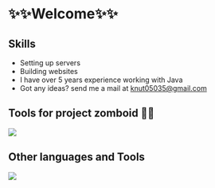 # ✨✨Welcome✨✨

<h2>Skills</h2>
<p align="center">
<ul>
    <li>Setting up servers</li>
    <li>Building websites</li>
    <li>I have over 5 years experience working with Java</li>
    <li>Got any ideas? send me a mail at <a href="mailto:knut05035@gmail.com">knut05035@gmail.com</a></li>
</ul>
<h2>Tools for project zomboid 🧟‍♂️ </h2>
  <a href="https://skillicons.dev">
    <img src="https://skillicons.dev/icons?i=lua,java,blender,docker" />
  </a>
<h2>Other languages and Tools</h2>
  <a href="https://skillicons.dev">
    <img src="https://skillicons.dev/icons?i=git,html,css,js,ts,react,python,nodejs,mysql,bash,linux,ubuntu,aws,vite,figma,obsidian" />
  </a>
</p>

